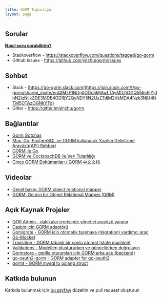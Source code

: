 ```yaml
---
title: GORM Topluluğu
layout: page
---
```


## Sorular

**[Nasıl soru sorabilirim?](https://stackoverflow.com/help/how-to-ask)**

* Stackoverflow - <https://stackoverflow.com/questions/tagged/go-gorm>
* Github Issues - <https://github.com/jinzhu/gorm/issues>

## Sohbet

* Slack - [https://go-gorm.slack.com](https://join.slack.com/t/go-gorm/shared_invite/enQtMzE1NDg0ODc5MjAwLTAyMDZjOGQ5MmFjYjdhN2IzNjlkZDE3MDE4ODRjY2QyNDY5N2UzZTdjM2VkMDA4Nzk3NjU4NTM5OTAzOGNkYTg)
* Gitter - <https://gitter.im/jinzhu/gorm>

## Bağlantılar

* [Gorm Gotchas](https://blog.depado.eu/post/gorm-gotchas)
* [Mux, Go, PostgreSQL ve GORM kullanarak Yazılım Geliştirme Arayüzü(API) Rehberi](https://dev.to/aspittel/how-i-built-an-api-with-mux-go-postgresql-and-gorm-5ah8)
* [GORM ile Go](http://mindbowser.com/golang-go-with-gorm-2/)
* [GORM ve CockroachDB ile Veri Tutarlılığı](http://callistaenterprise.se/blogg/teknik/2018/02/14/go-blog-series-part13/)
* [Çince GORM Dokümanları / GORM 中文文档](https://jasperxu.github.io/gorm-zh/)

## Videolar

* [Genel bakış: GORM object relational mapper](https://www.youtube.com/watch?v=nVD9acHituc)
* [GORM: Go için bir Object Relational Mapper (ORM)](https://www.pluralsight.com/courses/gorm-go-object-relational-mapper)

## Açık Kaynak Projeler

* [QOR Admin - dakikalar içerisinde yönetici arayüzü yaratın](http://getqor.com)
* [Casbin için GORM adaptörü](https://github.com/casbin/gorm-adapter)
* [Gomigrate - GORM için otomatik taşımaya (migration) yardımcı araç](https://github.com/go-gormigrate/gormigrate)
* [Go-Mocket](https://github.com/Selvatico/go-mocket)
* [Transition - GORM tabanlı bir sonlu otomat (state machine)](https://github.com/qor/transition)
* [Validations - Modelleri oluştururken ve güncellerken doğrulayın](https://github.com/qor/validations)
* [Gormstore - gorilla oturumları için GORM arka ucu (backend)](https://github.com/wader/gormstore)
* [go-oauth2-gorm - GORM adapter for go-oauth2](https://github.com/techknowlogick/go-oauth2-gorm)
* [gormt - GORM mysql to golang struct](https://github.com/xie1xiao1jun/gormt)

## Katkıda bulunun

Katkıda bulunmak için [bu sayfayı](https://github.com/jinzhu/gorm.io/edit/master/pages/community.md) düzeltin ve pull request oluşturun